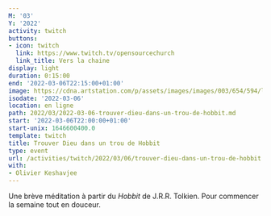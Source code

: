 ```yaml
---
M: '03'
Y: '2022'
activity: twitch
buttons:
- icon: twitch
  link: https://www.twitch.tv/opensourcechurch
  link_title: Vers la chaine
display: light
duration: 0:15:00
end: '2022-03-06T22:15:00+01:00'
image: https://cdna.artstation.com/p/assets/images/images/003/654/594/large/sam-robberechts-finalrender1.jpg
isodate: '2022-03-06'
location: en ligne
path: 2022/03/2022-03-06-trouver-dieu-dans-un-trou-de-hobbit.md
start: '2022-03-06T22:00:00+01:00'
start-unix: 1646600400.0
template: twitch
title: Trouver Dieu dans un trou de Hobbit
type: event
url: /activities/twitch/2022/03/06/trouver-dieu-dans-un-trou-de-hobbit
with:
- Olivier Keshavjee
---
```

Une brève méditation à partir du *Hobbit* de J.R.R. Tolkien. Pour commencer la semaine tout en douceur.